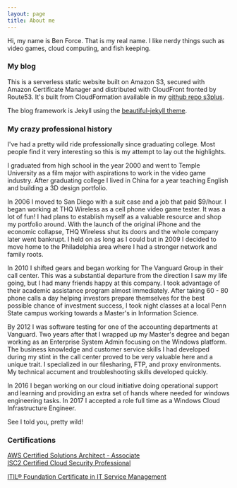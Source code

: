 ```yaml
---
layout: page
title: About me
---
```


Hi, my name is Ben Force. That is my real name. I like nerdy things such
as video games, cloud computing, and fish keeping.

### My blog
This is a serverless static website built on Amazon S3, secured with Amazon Certificate Manager and distributed with CloudFront fronted by Route53. It's built from CloudFormation available in my [github repo s3plus](https://github.com/TheRealBenForce/s3plus).

The blog framework is Jekyll using the [beautiful-jekyll theme](https://github.com/daattali/beautiful-jekyll).

### My crazy professional history
I've had a pretty wild ride professionally since graduating college. Most people find it very interesting so this is my attempt to lay out the highlights.

I graduated from high school in the year 2000 and went to Temple University
as a film major with aspirations to work in the video game industry. After
graduating college I lived in China for a year teaching English and building
a 3D design portfolio.

In 2006 I moved to San Diego with a suit case and a job that paid $9/hour. I began working at THQ Wireless as a cell phone video game tester. It was a lot of fun! I had plans to establish myself as a valuable resource and shop my portfolio around. With the launch of the original iPhone and the economic collapse, THQ Wireless shut its doors and the whole company later went bankrupt. I held on as long as I could but in 2009 I decided to move home to the Philadelphia area where I had a stronger network and family roots.

In 2010 I shifted gears and began working for The Vanguard Group in their call center. This was a substantial departure from the direction I saw my life going, but I had many friends happy at this company. I took advantage of their academic assistance program almost immediately. After taking 60 - 80 phone calls a day helping investors prepare themselves for the best possible chance of investment success, I took night classes at a local Penn State campus working towards a Master's in Information Science.

By 2012 I was software testing for one of the accounting departments at Vanguard. Two years after that I wrapped up my Master's degree and began working as an Enterprise System Admin focusing on the Windows platform. The business knowledge and customer service skills I had developed during my stint in the call center proved to be very valuable here and a unique trait. I specialized in our filesharing, FTP, and proxy environments. My technical accument and troubleshooting skills developed quickly.

In 2016 I began working on our cloud initiative doing operational support and learning and providing an extra set of hands where needed for windows engineering tasks. In 2017 I accepted a role full time as a Windows Cloud Infrastructure Engineer.

See I told you, pretty wild!

### Certifications
[AWS Certified Solutions Architect - Associate](https://www.certmetrics.com/amazon/public/badge.aspx?i=1&t=c&d=2017-07-11&ci=AWS00274761)  
[ISC2 Certified Cloud Security Professional](https://www.youracclaim.com/badges/3b7a238c-20ad-460f-ac3f-0357afe780f0/public_url)

[ITIL® Foundation Certificate in IT Service Management](https://candidate.peoplecert.org/ReportsLink.aspx?argType=1&id=F881D9EBC07184A5A4B5D6333A40F1DCE3B500AD81AC8032232798C77375CE0E73B394007E6FCA4E)
